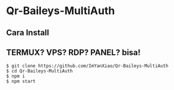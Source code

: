 # Qr-Baileys-MultiAuth

## Cara Install

## TERMUX? VPS? RDP? PANEL? bisa!
```
$ git clone https://github.com/ImYanXiao/Qr-Baileys-MultiAuth
$ cd Qr-Baileys-MultiAuth
$ npm i
$ npm start
```
